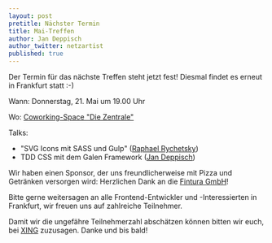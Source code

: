 ```yaml
---
layout: post
pretitle: Nächster Termin
title: Mai-Treffen
author: Jan Deppisch
author_twitter: netzartist
published: true
---
```


Der Termin für das nächste Treffen steht jetzt fest!  Diesmal findet es erneut in Frankfurt statt :-)

Wann: Donnerstag, 21. Mai um 19.00 Uhr

Wo: [Coworking-Space "Die Zentrale"](http://www.die-zentrale-ffm.de/)

Talks:

- "SVG Icons mit SASS und Gulp" ([Raphael Rychetsky](https://twitter.com/herzflimmern))
- TDD CSS mit dem Galen Framework ([Jan Deppisch](https://twitter.com/netzartist))

Wir haben einen Sponsor, der uns freundlicherweise mit Pizza und Getränken versorgen wird: Herzlichen Dank an die [Fintura GmbH](https://fintura.de/)!

Bitte gerne weitersagen an alle Frontend-Entwickler und -Interessierten in Frankfurt, wir freuen uns auf zahlreiche Teilnehmer.

Damit wir die ungefähre Teilnehmerzahl abschätzen können bitten wir euch, bei [XING](https://www.xing.com/events/mai-treffen-frontend-usergroup-rheinmain-1555838) zuzusagen. Danke und bis bald!
